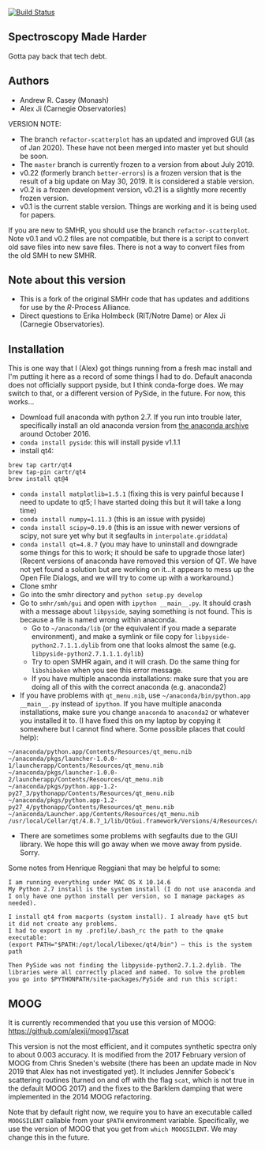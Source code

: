 [![Build Status](https://travis-ci.org/andycasey/smhr.svg?branch=master)](https://travis-ci.org/andycasey/smhr)

Spectroscopy Made Harder
------------------------
Gotta pay back that tech debt.


Authors
-------
 - Andrew R. Casey (Monash)
 - Alex Ji (Carnegie Observatories)

VERSION NOTE:
- The branch `refactor-scatterplot` has an updated and improved GUI (as of Jan 2020). These have not been merged into master yet but should be soon.
- The `master` branch is currently frozen to a version from about July 2019.
- v0.22 (formerly branch `better-errors`) is a frozen version that is the result of a big update on May 30, 2019. It is considered a stable version.
- v0.2 is a frozen development version, v0.21 is a slightly more recently frozen version. 
- v0.1 is the current stable version. Things are working and it is being used for papers.

If you are new to SMHR, you should use the branch `refactor-scatterplot`.
Note v0.1 and v0.2 files are not compatible, but there is a script to convert old save files into new save files.
There is not a way to convert files from the old SMH to new SMHR.


Note about this version
------------------------
 - This is a fork of the original SMHr code that has updates and additions for use by the *R*-Process Alliance.
 - Direct questions to Erika Holmbeck (RIT/Notre Dame) or Alex Ji (Carnegie Observatories).


Installation
------------
This is one way that I (Alex) got things running from a fresh mac install and I'm putting it here as a record of some things I had to do.
Default anaconda does not officially support pyside, but I think conda-forge does. We may switch to that, or a different version of PySide, in the future. For now, this works...

- Download full anaconda with python 2.7. If you run into trouble later, specifically install an old anaconda version from [the anaconda archive](https://repo.continuum.io/archive/) around October 2016.
- `conda install pyside`: this will install pyside v1.1.1
- install qt4:
```
brew tap cartr/qt4
brew tap-pin cartr/qt4
brew install qt@4
```
- `conda install matplotlib=1.5.1` (fixing this is very painful because I need to update to qt5; I have started doing this but it will take a long time)
- `conda install numpy=1.11.3` (this is an issue with pyside)
- `conda install scipy=0.19.0` (this is an issue with newer versions of scipy, not sure yet why but it segfaults in `interpolate.griddata`)
- `conda install qt=4.8.7` (you may have to uninstall and downgrade some things for this to work; it should be safe to upgrade those later) (Recent versions of anaconda have removed this version of QT. We have not yet found a solution but are working on it...it appears to mess up the Open File Dialogs, and we will try to come up with a workaround.)
- Clone smhr
- Go into the smhr directory and `python setup.py develop`
- Go to `smhr/smh/gui` and open with `ipython __main__.py`. It should crash with a message about `libpyside`, saying something is not found. This is because a file is named wrong within anaconda.
  - Go to `~/anaconda/lib` (or the equivalent if you made a separate environment), and make a symlink or file copy for `libpyside-python2.7.1.1.dylib` from one that looks almost the same (e.g. `libpyside-python2.7.1.1.1.dylib`)
  - Try to open SMHR again, and it will crash. Do the same thing for `libshiboken` when you see this error message.
  - If you have multiple anaconda installations: make sure that you are doing all of this with the correct anaconda (e.g. anaconda2)
- If you have problems with `qt_menu.nib`, use `~/anaconda/bin/python.app __main__.py` instead of `ipython`. If you have multiple anaconda installations, make sure you change `anaconda` to `anaconda2` or whatever you installed it to. (I have fixed this on my laptop by copying it somewhere but I cannot find where. Some possible places that could help):
```
~/anaconda/python.app/Contents/Resources/qt_menu.nib
~/anaconda/pkgs/launcher-1.0.0-1/launcherapp/Contents/Resources/qt_menu.nib
~/anaconda/pkgs/launcher-1.0.0-2/launcherapp/Contents/Resources/qt_menu.nib
~/anaconda/pkgs/python.app-1.2-py27_3/pythonapp/Contents/Resources/qt_menu.nib
~/anaconda/pkgs/python.app-1.2-py27_4/pythonapp/Contents/Resources/qt_menu.nib
~/anaconda/Launcher.app/Contents/Resources/qt_menu.nib
/usr/local/Cellar/qt/4.8.7_1/lib/QtGui.framework/Versions/4/Resources/qt_menu.nib
```
- There are sometimes some problems with segfaults due to the GUI library. We hope this will go away when we move away from pyside. Sorry.

Some notes from Henrique Reggiani that may be helpful to some:
```
I am running everything under MAC OS X 10.14.6
My Python 2.7 install is the system install (I do not use anaconda and I only have one python install per version, so I manage packages as needed).

I install qt4 from macports (system install). I already have qt5 but it did not create any problems.
I had to export in my .profile/.bash_rc the path to the qmake executable:
(export PATH="$PATH:/opt/local/libexec/qt4/bin") – this is the system path

Then PySide was not finding the libpyside-python2.7.1.2.dylib. The libraries were all correctly placed and named. To solve the problem you go into $PYTHONPATH/site-packages/PySide and run this script:
```


MOOG
----
It is currently recommended that you use this version of MOOG: https://github.com/alexji/moog17scat

This version is not the most efficient, and it computes synthetic spectra only to about 0.003 accuracy. It is modified from the 2017 February version of MOOG from Chris Sneden's website (there has been an update made in Nov 2019 that Alex has not investigated yet). It includes Jennifer Sobeck's scattering routines (turned on and off with the flag `scat`, which is not true in the default MOOG 2017) and the fixes to the Barklem damping that were implemented in the 2014 MOOG refactoring.

Note that by default right now, we require you to have an executable called `MOOGSILENT` callable from your `$PATH` environment variable. Specifically, we use the version of MOOG that you get from `which MOOGSILENT`. We may change this in the future.
